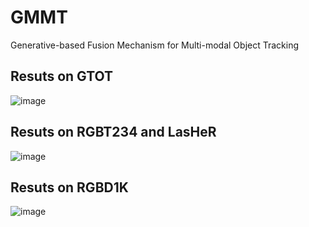 # GMMT
Generative-based Fusion Mechanism for Multi-modal Object Tracking

## Resuts on GTOT

![image](https://github.com/Zhangyong-Tang/GMMT/assets/28916428/0186f3fc-5703-43b7-9f4d-6efeb1890edb)

## Resuts on RGBT234 and LasHeR

![image](https://github.com/Zhangyong-Tang/GMMT/assets/28916428/9ee235d1-63f5-477a-a39c-5a1e40b7c65d)

## Resuts on RGBD1K

![image](https://github.com/Zhangyong-Tang/GMMT/assets/28916428/fe3723b9-f8fc-4173-8740-f98c3292d2de)


